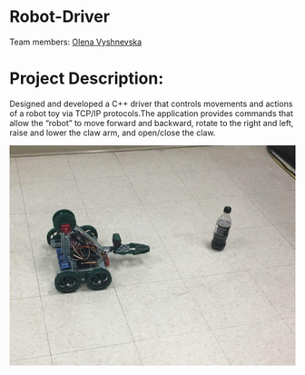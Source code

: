 # Robot-Driver
Team members: [Olena Vyshnevska](https://www.linkedin.com/in/olena-vyshnevska-020053138/)

# Project Description:
Designed and developed a C++ driver that controls movements and actions of a robot toy via TCP/IP protocols.The application provides commands that allow the “robot” to move forward and backward, rotate to the right and left, raise and lower the claw arm, and open/close the claw.

![Picture of the robot driver](https://github.com/DariaBaklanova/Robot-Driver/blob/master/Robot-Driver.jpg)
